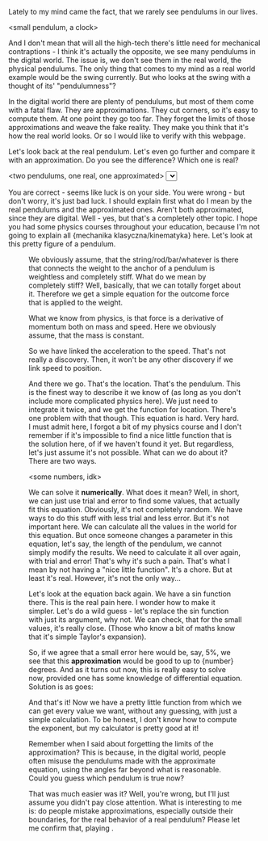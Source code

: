 Lately to my mind came the fact, that we rarely see pendulums in our lives.

<small pendulum, a clock>

And I don't mean that will all the high-tech there's little need for mechanical contraptions - I think it's actually the opposite, we see many pendulums in the digital world. The issue is, we don't see them in the real world, the physical pendulums. The only thing that comes to my mind as a real world example would be the swing currently. But who looks at the swing with a thought of its' "pendulumness"?

<swing with a child as a pendulum>

In the digital world there are plenty of pendulums, but most of them come with a fatal flaw. They are approximations. They cut corners, so it's easy to compute them. At one point they go too far. They forget the limits of those approximations and weave the fake reality. They make you think that it's how the real world looks. Or so I would like to verify with this webpage.

<approximation within its limits>

Let's look back at the real pendulum. Let's even go further and compare it with an approximation. Do you see the difference? Which one is real?

<two pendulums, one real, one approximated>
<select which one is real>

You are correct - seems like luck is on your side.
You were wrong - but don't worry, it's just bad luck.
I should explain first what do I mean by the real pendulums and the approximated ones. Aren't both approximated, since they are digital. Well - yes, but that's a completely other topic. I hope you had some physics courses throughout your education, because I'm not going to explain all {mechanika klasyczna/kinematyka} here. Let's look at this pretty figure of a pendulum.

<figure of a pendulum, the forces are marked, there are some variables - would be really cool, if it all were moving>

We obviously assume, that the string/rod/bar/whatever is there that connects the weight to the anchor of a pendulum is weightless and completely stiff. What do we mean by completely stiff? Well, basically, that we can totally forget about it. Therefore we get a simple equation for the outcome force that is applied to the weight.

<an equation for force>

What we know from physics, is that force is a derivative of momentum both on mass and speed. Here we obviously assume, that the mass is constant.

<an equation for force with derivatives>

So we have linked the acceleration to the speed. That's not really a discovery. Then, it won't be any other discovery if we link speed to position.

<en equation for force with second derivative to get location>

And there we go. That's the location. That's the pendulum. This is the finest way to describe it we know of (as long as you don't include more complicated physics here). We just need to integrate it twice, and we get the function for location. There's one problem with that though. This equation is hard. Very hard. I must admit here, I forgot a bit of my physics course and I don't remember if it's impossible to find a nice little function that is the solution here, of if we haven't found it yet. But regardless, let's just assume it's not possible. What can we do about it? There are two ways.

<some numbers, idk>

We can solve it **numerically**. What does it mean? Well, in short, we can just use trial and error to find some values, that actually fit this equation. Obviously, it's not completely random. We have ways to do this stuff with less trial and less error. But it's not important here. We can calculate all the values in the world for this equation. But once someone changes a parameter in this equation, let's say, the length of the pendulum, we cannot simply modify the results. We need to calculate it all over again, with trial and error! That's why it's such a pain. That's what I mean by not having a "nice little function". It's a chore. But at least it's real. However, it's not the only way...

<idk how to represent approximation here>

Let's look at the equation back again. We have a sin function there. This is the real pain here. I wonder how to make it simpler. Let's do a wild guess - let's replace the sin function with just its argument, why not. We can check, that for the small values, it's really close. (Those who know a bit of maths know that it's simple Taylor's expansion).

<table comparing sinx and x>

So, if we agree that a small error here would be, say, 5%, we see that this **approximation** would be good to up to {number} degrees. And as it turns out now, this is really easy to solve now, provided one has some knowledge of differential equation. Solution is as goes:

<solution>

And that's it! Now we have a pretty little function from which we can get every value we want, without any guessing, with just a simple calculation. To be honest, I don't know how to compute the exponent, but my calculator is pretty good at it!

<calculator>

Remember when I said about forgetting the limits of the approximation? This is because, in the digital world, people often misuse the pendulums made with the approximate equation, using the angles far beyond what is reasonable. Could you guess which pendulum is true now?

<two pendulums on a big angle>
<choose which is right>

That was much easier was it?
Well, you're wrong, but I'll just assume you didn't pay close attention.
What is interesting to me is: do people mistake approximations, especially outside their boundaries, for the real behavior of a real pendulum? Please let me confirm that, playing <the game>.
